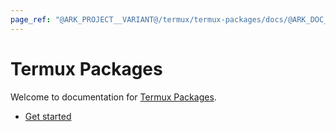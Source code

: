 ```yaml
---
page_ref: "@ARK_PROJECT__VARIANT@/termux/termux-packages/docs/@ARK_DOC__VERSION@/index.html"
---
```


# Termux Packages

<!-- @ARK_DOCS__HEADER_PLACEHOLDER@ -->

Welcome to documentation for [Termux Packages].

- [Get started](get-started/index.md)
## &nbsp;

&nbsp;



[Termux Packages]: https://github.com/termux/termux-packages
